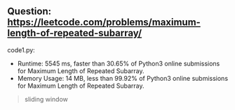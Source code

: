 ## Question: https://leetcode.com/problems/maximum-length-of-repeated-subarray/

code1.py:
* Runtime: 5545 ms, faster than 30.65% of Python3 online submissions for Maximum Length of Repeated Subarray.
* Memory Usage: 14 MB, less than 99.92% of Python3 online submissions for Maximum Length of Repeated Subarray.
> sliding window